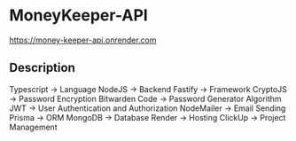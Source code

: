 # MoneyKeeper-API

https://money-keeper-api.onrender.com

## Description
Typescript -> Language
NodeJS -> Backend
Fastify -> Framework
CryptoJS -> Password Encryption
Bitwarden Code -> Password Generator Algorithm
JWT -> User Authentication and Authorization
NodeMailer -> Email Sending
Prisma -> ORM
MongoDB -> Database
Render -> Hosting
ClickUp -> Project Management